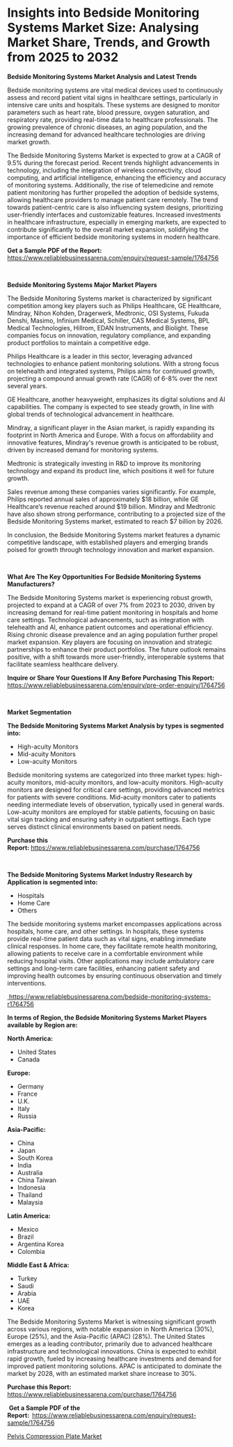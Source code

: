 <p><h1>Insights into Bedside Monitoring Systems Market Size: Analysing Market Share, Trends, and Growth from 2025 to 2032</h1></p><p><strong>Bedside Monitoring Systems Market Analysis and Latest Trends</strong></p>
<p><p>Bedside monitoring systems are vital medical devices used to continuously assess and record patient vital signs in healthcare settings, particularly in intensive care units and hospitals. These systems are designed to monitor parameters such as heart rate, blood pressure, oxygen saturation, and respiratory rate, providing real-time data to healthcare professionals. The growing prevalence of chronic diseases, an aging population, and the increasing demand for advanced healthcare technologies are driving market growth.</p><p>The Bedside Monitoring Systems Market is expected to grow at a CAGR of 9.5% during the forecast period. Recent trends highlight advancements in technology, including the integration of wireless connectivity, cloud computing, and artificial intelligence, enhancing the efficiency and accuracy of monitoring systems. Additionally, the rise of telemedicine and remote patient monitoring has further propelled the adoption of bedside systems, allowing healthcare providers to manage patient care remotely. The trend towards patient-centric care is also influencing system designs, prioritizing user-friendly interfaces and customizable features. Increased investments in healthcare infrastructure, especially in emerging markets, are expected to contribute significantly to the overall market expansion, solidifying the importance of efficient bedside monitoring systems in modern healthcare.</p></p>
<p><strong>Get a Sample PDF of the Report:&nbsp;</strong> <a href="https://www.reliablebusinessarena.com/enquiry/request-sample/1764756?utm_campaign=2206&utm_medium=2&utm_source=Github&utm_content=ia&utm_term=04032025&utm_id=bedside-monitoring-systems">https://www.reliablebusinessarena.com/enquiry/request-sample/1764756</a></p>
<p>&nbsp;</p>
<p><strong>Bedside Monitoring Systems Major Market Players</strong></p>
<p><p>The Bedside Monitoring Systems market is characterized by significant competition among key players such as Philips Healthcare, GE Healthcare, Mindray, Nihon Kohden, Dragerwerk, Medtronic, OSI Systems, Fukuda Denshi, Masimo, Infinium Medical, Schiller, CAS Medical Systems, BPL Medical Technologies, Hillrom, EDAN Instruments, and Biolight. These companies focus on innovation, regulatory compliance, and expanding product portfolios to maintain a competitive edge.</p><p>Philips Healthcare is a leader in this sector, leveraging advanced technologies to enhance patient monitoring solutions. With a strong focus on telehealth and integrated systems, Philips aims for continued growth, projecting a compound annual growth rate (CAGR) of 6-8% over the next several years.</p><p>GE Healthcare, another heavyweight, emphasizes its digital solutions and AI capabilities. The company is expected to see steady growth, in line with global trends of technological advancement in healthcare.</p><p>Mindray, a significant player in the Asian market, is rapidly expanding its footprint in North America and Europe. With a focus on affordability and innovative features, Mindray's revenue growth is anticipated to be robust, driven by increased demand for monitoring systems.</p><p>Medtronic is strategically investing in R&D to improve its monitoring technology and expand its product line, which positions it well for future growth. </p><p>Sales revenue among these companies varies significantly. For example, Philips reported annual sales of approximately $18 billion, while GE Healthcare’s revenue reached around $19 billion. Mindray and Medtronic have also shown strong performance, contributing to a projected size of the Bedside Monitoring Systems market, estimated to reach $7 billion by 2026.</p><p>In conclusion, the Bedside Monitoring Systems market features a dynamic competitive landscape, with established players and emerging brands poised for growth through technology innovation and market expansion.</p></p>
<p>&nbsp;</p>
<p><strong>What Are The Key Opportunities For Bedside Monitoring Systems Manufacturers?</strong></p>
<p><p>The Bedside Monitoring Systems market is experiencing robust growth, projected to expand at a CAGR of over 7% from 2023 to 2030, driven by increasing demand for real-time patient monitoring in hospitals and home care settings. Technological advancements, such as integration with telehealth and AI, enhance patient outcomes and operational efficiency. Rising chronic disease prevalence and an aging population further propel market expansion. Key players are focusing on innovation and strategic partnerships to enhance their product portfolios. The future outlook remains positive, with a shift towards more user-friendly, interoperable systems that facilitate seamless healthcare delivery.</p></p>
<p><strong>Inquire or Share Your Questions If Any Before Purchasing This Report:</strong> <a href="https://www.reliablebusinessarena.com/enquiry/pre-order-enquiry/1764756?utm_campaign=2206&utm_medium=2&utm_source=Github&utm_content=ia&utm_term=04032025&utm_id=bedside-monitoring-systems">https://www.reliablebusinessarena.com/enquiry/pre-order-enquiry/1764756</a></p>
<p>&nbsp;</p>
<p><strong>Market Segmentation</strong></p>
<p><strong>The Bedside Monitoring Systems Market Analysis by types is segmented into:</strong></p>
<p><ul><li>High-acuity Monitors</li><li>Mid-acuity Monitors</li><li>Low-acuity Monitors</li></ul></p>
<p><p>Bedside monitoring systems are categorized into three market types: high-acuity monitors, mid-acuity monitors, and low-acuity monitors. High-acuity monitors are designed for critical care settings, providing advanced metrics for patients with severe conditions. Mid-acuity monitors cater to patients needing intermediate levels of observation, typically used in general wards. Low-acuity monitors are employed for stable patients, focusing on basic vital sign tracking and ensuring safety in outpatient settings. Each type serves distinct clinical environments based on patient needs.</p></p>
<p><strong>Purchase this Report:&nbsp;</strong><a href="https://www.reliablebusinessarena.com/purchase/1764756?utm_campaign=2206&utm_medium=2&utm_source=Github&utm_content=ia&utm_term=04032025&utm_id=bedside-monitoring-systems">https://www.reliablebusinessarena.com/purchase/1764756</a></p>
<p>&nbsp;</p>
<p><strong>The Bedside Monitoring Systems Market Industry Research by Application is segmented into:</strong></p>
<p><ul><li>Hospitals</li><li>Home Care</li><li>Others</li></ul></p>
<p><p>The bedside monitoring systems market encompasses applications across hospitals, home care, and other settings. In hospitals, these systems provide real-time patient data such as vital signs, enabling immediate clinical responses. In home care, they facilitate remote health monitoring, allowing patients to receive care in a comfortable environment while reducing hospital visits. Other applications may include ambulatory care settings and long-term care facilities, enhancing patient safety and improving health outcomes by ensuring continuous observation and timely interventions.</p></p>
<p><a href="https://www.reliablebusinessarena.com/bedside-monitoring-systems-r1764756?utm_campaign=2206&utm_medium=2&utm_source=Github&utm_content=ia&utm_term=04032025&utm_id=bedside-monitoring-systems">&nbsp;https://www.reliablebusinessarena.com/bedside-monitoring-systems-r1764756</a></p>
<p><strong>In terms of Region, the Bedside Monitoring Systems Market Players available by Region are:</strong></p>
<p>
    <p> <strong> North America: </strong>
        <ul>
            <li>United States</li>
            <li>Canada</li>
        </ul>
        </p> 
    <p> <strong> Europe: </strong>
        <ul>
            <li>Germany</li>
            <li>France</li>
            <li>U.K.</li>
            <li>Italy</li>
            <li>Russia</li>
        </ul>
        </p> 
    <p> <strong> Asia-Pacific: </strong>
        <ul>
            <li>China</li>
            <li>Japan</li>
            <li>South Korea</li>
            <li>India</li>
            <li>Australia</li>
            <li>China Taiwan</li>
            <li>Indonesia</li>
            <li>Thailand</li>
            <li>Malaysia</li>
        </ul>
        </p> 
    <p> <strong> Latin America: </strong>
        <ul>
            <li>Mexico</li>
            <li>Brazil</li>
            <li>Argentina Korea</li>
            <li>Colombia</li>
        </ul>
        </p> 
    <p> <strong> Middle East & Africa: </strong>
        <ul>
            <li>Turkey</li>
            <li>Saudi</li>
            <li>Arabia</li>
            <li>UAE</li>
            <li>Korea</li>
        </ul>
    </p>
    </p>
<p><p>The Bedside Monitoring Systems Market is witnessing significant growth across various regions, with notable expansion in North America (30%), Europe (25%), and the Asia-Pacific (APAC) (28%). The United States emerges as a leading contributor, primarily due to advanced healthcare infrastructure and technological innovations. China is expected to exhibit rapid growth, fueled by increasing healthcare investments and demand for improved patient monitoring solutions. APAC is anticipated to dominate the market by 2028, with an estimated market share increase to 30%.</p></p>
<p><strong>Purchase this Report: </strong><a href="https://www.reliablebusinessarena.com/purchase/1764756?utm_campaign=2206&utm_medium=2&utm_source=Github&utm_content=ia&utm_term=04032025&utm_id=bedside-monitoring-systems">https://www.reliablebusinessarena.com/purchase/1764756</a></p>
<p>&nbsp;<strong>Get a Sample PDF of the Report:&nbsp;&nbsp;</strong><a href="https://www.reliablebusinessarena.com/enquiry/request-sample/1764756?utm_campaign=2206&utm_medium=2&utm_source=Github&utm_content=ia&utm_term=04032025&utm_id=bedside-monitoring-systems">https://www.reliablebusinessarena.com/enquiry/request-sample/1764756</a></p>
<p><strong></strong></p>
<p><p><a href="https://github.com/joannesouthgate/Market-Research-Report-List-5/blob/main/pelvis-compression-plate-market.md?utm_campaign=2206&utm_medium=2&utm_source=Github&utm_content=ia&utm_term=04032025&utm_id=bedside-monitoring-systems">Pelvis Compression Plate Market</a></p></p>